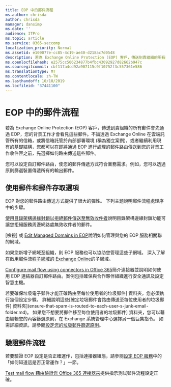 ```yaml
---
title: EOP 中的郵件流程
ms.author: chrisda
author: chrisda
manager: dansimp
ms.date: ''
audience: ITPro
ms.topic: article
ms.service: O365-seccomp
localization_priority: Normal
ms.assetid: e109077e-cc85-4c19-ae40-d218ac7d0548
description: 若為 Exchange Online Protection (EOP) 客戶，傳送到貴組織的所有郵件會先通過 EOP，您的背景工作才會看見這些郵件。不論透過 Exchange Online 在雲端託管所有的信箱，或將信箱託管於內部部署環境 (稱為獨立案例)，或者繼續利用現有的基礎結構，您都可以在即將通過 EOP 進行處理的郵件路由傳送到您的背景工作收件匣之前，先選擇如何路由傳送這些郵件。
ms.openlocfilehash: e2575cc506234877b4fbc43092927d82662b947c
ms.sourcegitcommit: cbf117a4cd92a907115c9f10752f3c557361e586
ms.translationtype: MT
ms.contentlocale: zh-TW
ms.lasthandoff: 10/10/2019
ms.locfileid: "37441100"
---
```

# <a name="mail-flow-in-eop"></a>EOP 中的郵件流程

若為 Exchange Online Protection (EOP) 客戶，傳送到貴組織的所有郵件會先通過 EOP，您的背景工作才會看見這些郵件。不論透過 Exchange Online 在雲端託管所有的信箱，或將信箱託管於內部部署環境 (稱為獨立案例)，或者繼續利用現有的基礎結構，您都可以在即將通過 EOP 進行處理的郵件路由傳送到您的背景工作收件匣之前，先選擇如何路由傳送這些郵件。

您可以設定自訂郵件路由，使您的郵件傳遞方式符合業務需求。例如，您可以透過原則篩選裝置傳遞所有的輸出郵件。

## <a name="working-with-messages-and-message-access-options"></a>使用郵件和郵件存取選項

EOP 對您的郵件路由傳送方式提供了很大的彈性。 下列主題說明郵件流程處理序中的步驟。

[使用目錄架構邊緣封鎖以拒絕郵件傳送至無效收件者](https://docs.microsoft.com/exchange/mail-flow-best-practices/use-directory-based-edge-blocking)說明目錄架構邊緣封鎖功能可讓您拒絕服務周邊網路處無效收件者的郵件。

[檢視] 或 [Edit Managed Domains in EOP](https://docs.microsoft.com/exchange/mail-flow-best-practices/manage-accepted-domains/manage-accepted-domains)說明如何管理與您的 EOP 服務相關聯的網域。

如果您新增子網域至組織，則 EOP 服務也可以協助您管理這些子網域。 深入了解在[啟用郵件流程子網域的 Exchange Online](https://docs.microsoft.com/exchange/mail-flow-best-practices/manage-accepted-domains/enable-mail-flow-for-subdomains)的子網域。

[Configure mail flow using connectors in Office 365](https://docs.microsoft.com/exchange/mail-flow-best-practices/use-connectors-to-configure-mail-flow/use-connectors-to-configure-mail-flow)簡介連接器並說明如何使用 EOP 連結器自訂郵件路由。案例包括確保與合作夥伴組織進行安全通訊及設定智慧主機。

若要確保垃圾電子郵件才能正確路由至每位使用者的垃圾郵件] 資料夾，您必須執行幾個設定步驟。 詳細說明這些[確定垃圾郵件會路由傳送至每位使用者的垃圾郵件] 資料夾](ensure-that-spam-is-routed-to-each-user-s-junk-email-folder.md)。 如果您不想要將郵件移至每位使用者的垃圾郵件] 資料夾，您可以藉由編輯您的內容篩選原則，在 Exchange 系統管理中心選擇另一個巨集指令。 如需詳細資訊，請參閱[設定您的垃圾郵件篩選原則](configure-your-spam-filter-policies.md)。

## <a name="verify-mail-flow"></a>驗證郵件流程

若要驗證 EOP 設定是否正確運作，包括連接器組態，請參閱[設定 EOP 服務](set-up-your-eop-service.md)中的「如何知道這是否正常運作？」一節。

[Test mail flow 藉由驗證您 Office 365 連接器來](https://docs.microsoft.com/exchange/mail-flow-best-practices/test-mail-flow)提供指示測試郵件流程設定正確。

